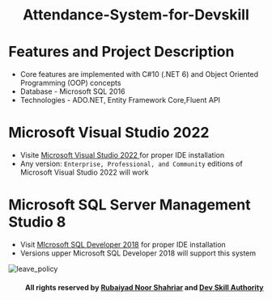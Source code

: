 <h1 align="center">Attendance-System-for-Devskill</h1>


# Features and Project Description
- Core features are implemented with C#10  (.NET 6) and Object Oriented Programming (OOP) concepts
- Database - Microsoft SQL 2016
- Technologies - ADO.NET, Entity Framework Core,Fluent API

# Microsoft Visual Studio 2022
- Visite <a href ="https://learn.microsoft.com/en-us/visualstudio/install/install-visual-studio?view=vs-2022"> Microsoft Visual Studio 2022 </a> for proper IDE installation
- Any version: ```Enterprise, Professional, and Community``` editions of Microsoft Visual Studio 2022 will work

# Microsoft SQL Server Management Studio 8
- Visit <a href="https://andyleonard.blog/2016/06/installing-sql-server-2016-developer-edition-one-example/"> MIcrosoft SQL Developer 2018</a> for proper IDE installation
- Versions upper Microsoft SQL Developer 2018 will support this system


![leave_policy](https://user-images.githubusercontent.com/77986516/206782353-60a12283-85ce-4307-b77f-93bc11acdde7.png)


<h4 align="right">

All rights reserved by **[Rubaiyad Noor Shahriar](https://flowcv.me/rubaiyad-noor-shahriar-hridoy)** and **[Dev Skill Authority](https://devskill.com/)**
</h4>
